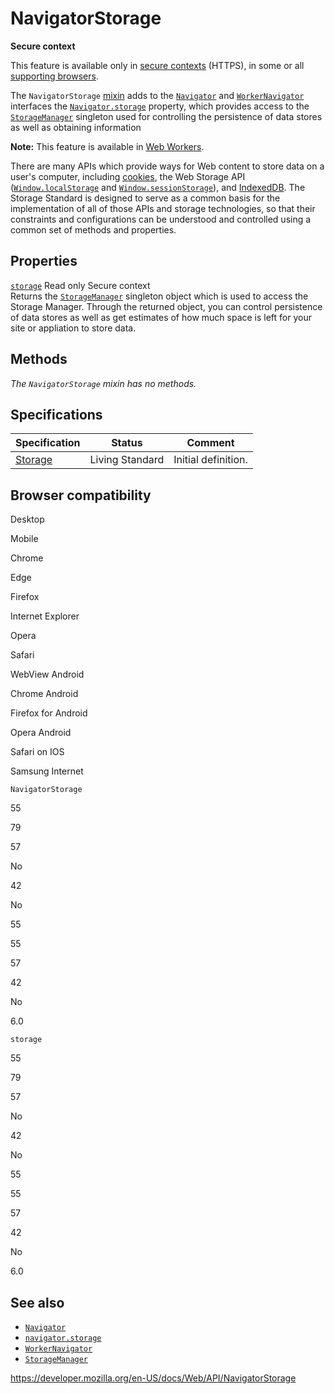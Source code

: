NavigatorStorage
================

**Secure context**

This feature is available only in [secure contexts](https://developer.mozilla.org/en-US/docs/Web/Security/Secure_Contexts) (HTTPS), in some or all [supporting browsers](#browser_compatibility).

The `NavigatorStorage` [mixin](https://developer.mozilla.org/en-US/docs/Glossary/Mixin) adds to the [`Navigator`](navigator) and [`WorkerNavigator`](workernavigator) interfaces the [`Navigator.storage`](navigatorstorage/storage) property, which provides access to the [`StorageManager`](storagemanager) singleton used for controlling the persistence of data stores as well as obtaining information

**Note:** This feature is available in [Web Workers](web_workers_api).

There are many APIs which provide ways for Web content to store data on a user's computer, including [cookies](https://developer.mozilla.org/en-US/docs/Glossary/Cookie), the Web Storage API ([`Window.localStorage`](window/localstorage) and [`Window.sessionStorage`](window/sessionstorage)), and [IndexedDB](indexeddb_api). The Storage Standard is designed to serve as a common basis for the implementation of all of those APIs and storage technologies, so that their constraints and configurations can be understood and controlled using a common set of methods and properties.

Properties
----------

 [`storage`](navigatorstorage/storage) <span class="badge inline readonly">Read only </span><span class="notecard inline secure">Secure context</span>   
Returns the [`StorageManager`](storagemanager) singleton object which is used to access the Storage Manager. Through the returned object, you can control persistence of data stores as well as get estimates of how much space is left for your site or appliation to store data.

Methods
-------

*The `NavigatorStorage` mixin has no methods.*

Specifications
--------------

<table><thead><tr class="header"><th>Specification</th><th>Status</th><th>Comment</th></tr></thead><tbody><tr class="odd"><td><a href="https://storage.spec.whatwg.org/">Storage</a></td><td><span class="spec-living">Living Standard</span></td><td>Initial definition.</td></tr></tbody></table>

Browser compatibility
---------------------

Desktop

Mobile

Chrome

Edge

Firefox

Internet Explorer

Opera

Safari

WebView Android

Chrome Android

Firefox for Android

Opera Android

Safari on IOS

Samsung Internet

`NavigatorStorage`

55

79

57

No

42

No

55

55

57

42

No

6.0

`storage`

55

79

57

No

42

No

55

55

57

42

No

6.0

See also
--------

-   [`Navigator`](navigator)
-   [`navigator.storage`](navigatorstorage/storage)
-   [`WorkerNavigator`](workernavigator)
-   [`StorageManager`](storagemanager)

<a href="https://developer.mozilla.org/en-US/docs/Web/API/NavigatorStorage" class="_attribution-link">https://developer.mozilla.org/en-US/docs/Web/API/NavigatorStorage</a>
